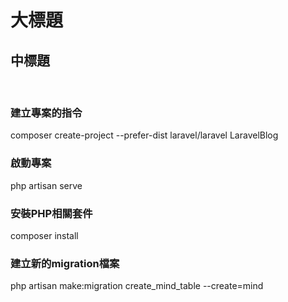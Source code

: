 大標題
====

中標題
-------

<br>

### 建立專案的指令
composer create-project --prefer-dist laravel/laravel LaravelBlog

### 啟動專案
php artisan serve

### 安裝PHP相關套件
composer install

### 建立新的migration檔案
php artisan make:migration create_mind_table --create=mind